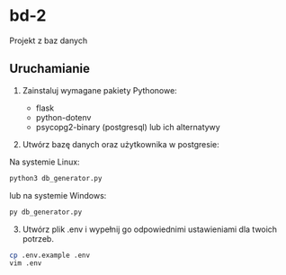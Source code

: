 # bd-2
Projekt z baz danych


## Uruchamianie
1. Zainstaluj wymagane pakiety Pythonowe:
    - flask
    - python-dotenv
    - psycopg2-binary (postgresql)
lub ich alternatywy

2. Utwórz bazę danych oraz użytkownika w postgresie:

Na systemie Linux:
```bash
python3 db_generator.py
```
lub na systemie Windows:
```bat
py db_generator.py
```

3. Utwórz plik .env i wypełnij go odpowiednimi ustawieniami dla twoich potrzeb.
```bash
cp .env.example .env
vim .env
```

